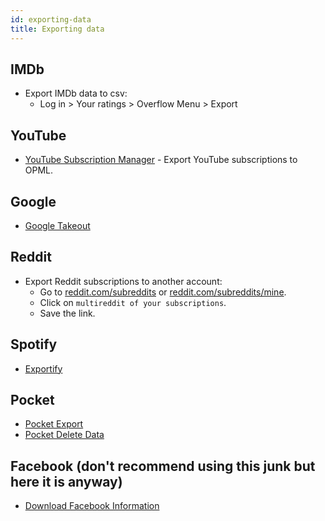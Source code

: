 ```yaml
---
id: exporting-data
title: Exporting data
---
```


## IMDb

- Export IMDb data to csv:
  - Log in > Your ratings > Overflow Menu > Export

## YouTube

- [YouTube Subscription Manager](https://youtube.com/subscription_manager) - Export YouTube subscriptions to OPML.

## Google

- [Google Takeout](https://takeout.google.com/)

## Reddit

- Export Reddit subscriptions to another account:
  - Go to [reddit.com/subreddits](https://reddit.com/subreddits) or [reddit.com/subreddits/mine](https://reddit.com/subreddits/mine).
  - Click on `multireddit of your subscriptions`.
  - Save the link.

## Spotify

- [Exportify](https://watsonbox.github.io/exportify/)

## Pocket

- [Pocket Export](https://getpocket.com/export)
- [Pocket Delete Data](https://getpocket.com/privacy_clear/)

## Facebook (don't recommend using this junk but here it is anyway)

- [Download Facebook Information](https://www.facebook.com/dyi/)

